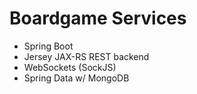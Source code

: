 # Boardgame Services
* Spring Boot
* Jersey JAX-RS REST backend
* WebSockets (SockJS)
* Spring Data w/ MongoDB